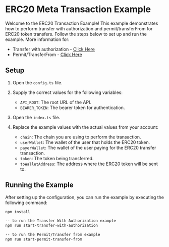 # ERC20 Meta Transaction Example

Welcome to the ERC20 Transaction Example! This example demonstrates how to perform transfer with authorization and permit/transferFrom for ERC20 token transfers. Follow the steps below to set up and run the example.
More information for:
- Transfer with authorization - [Click Here](https://docs.venly.io/docs/gasless-tx-transfer-with-authorization-erc20)
- Permit/TransferFrom - [Click Here](https://docs.venly.io/docs/gasless-tx-permit-transferfrom-erc20)


## Setup

1. Open the `config.ts` file.

2. Supply the correct values for the following variables:
    - `API_ROOT`: The root URL of the API.
    - `BEARER_TOKEN`: The bearer token for authentication.

3. Open the `index.ts` file.

4. Replace the example values with the actual values from your account:
    - `chain`: The chain you are using to perform the transaction.
    - `userWallet`: The wallet of the user that holds the ERC20 token.
    - `payerWallet`: The wallet of the user paying for the ERC20 transfer transaction.
    - `token`: The token being transferred.
    - `toWalletAddress`: The address where the ERC20 token will be sent to.

## Running the Example

After setting up the configuration, you can run the example by executing the following command:

```bash
npm install

-- to run the Transfer With Authorization example
npm run start-transfer-with-authorization 

-- to run the Permit/Transfer from example
npm run start-permit-transfer-from
